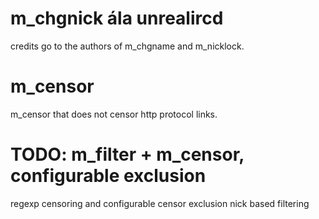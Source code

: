 # m_chgnick ála unrealircd

credits go to the authors of m_chgname and m_nicklock.

# m_censor
m_censor that does not censor http protocol links.

# TODO: m_filter + m_censor, configurable exclusion
regexp censoring and configurable censor exclusion
nick based filtering
